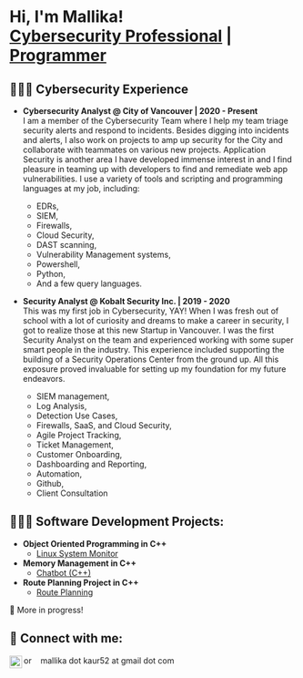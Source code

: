 <h1>Hi, I'm Mallika! <br/> <a href="https://www.linkedin.com/in/mallikaoberoi/">Cybersecurity Professional</a> | <a href="https://github.com/mallika05">Programmer</a> 

<h2>🕵🏻‍♀️ Cybersecurity Experience</h2>

- <b>Cybersecurity Analyst @ City of Vancouver | 2020 - Present</b></br>
I am a member of the Cybersecurity Team where I help my team triage security alerts and respond to incidents. Besides digging into incidents and alerts, I also work on projects to amp up security for the City and collaborate with teammates on various new projects. Application Security is another area I have developed immense interest in and I find pleasure in teaming up with developers to find and remediate web app vulnerabilities. I use a variety of tools and scripting and programming languages at my job, including: 
    - EDRs,
    - SIEM,
    - Firewalls,
    - Cloud Security,
    - DAST scanning,
    - Vulnerability Management systems,
    - Powershell,
    - Python,
    - And a few query languages.
    
- <b>Security Analyst @ Kobalt Security Inc. | 2019 - 2020 </b></br>
This was my first job in Cybersecurity, YAY! When I was fresh out of school with a lot of curiosity and dreams to make a career in security, I got to realize those at this new Startup in Vancouver. I was the first Security Analyst on the team and experienced working with some super smart people in the industry. This experience included supporting the building of a Security Operations Center from the ground up. All this exposure proved invaluable for setting up my foundation for my future endeavors.
	- SIEM management,
	- Log Analysis,
	- Detection Use Cases,
	- Firewalls, SaaS, and Cloud Security,
	- Agile Project Tracking,
	- Ticket Management,
	- Customer Onboarding,
	- Dashboarding and Reporting,
	- Automation,
	- Github,
	- Client Consultation
   
<h2>👩🏻‍💻 Software Development Projects:</h2>

- <b>Object Oriented Programming in C++</b>
  - [Linux System Monitor](https://github.com/Mallika05/CppND-System-Monitor)
- <b>Memory Management in C++</b>
  - [Chatbot (C++)](https://github.com/Mallika05/CppND-Memory-Management-Chatbot)
- <b>Route Planning Project in C++</b>
  - [Route Planning](https://github.com/Mallika05/CppND-Route-Planning-Project)
 
:construction: More in progress!

<h2> 🤳 Connect with me:</h2>

[<img align="left" alt="MallikaOberoi | LinkedIn" width="22px" src="https://img.icons8.com/color/48/000000/linkedin.png" />][linkedin]

[linkedin]:https://linkedin.com/in/mallikaoberoi 
or &nbsp;&nbsp; mallika dot kaur52 at gmail dot com


<!--
Here are some ideas to get you started:

- 🔭 I’m currently working on ...
- 🌱 I’m currently learning ...
- 👯 I’m looking to collaborate on ...
- 🤔 I’m looking for help with ...
- 💬 Ask me about ...
- 📫 How to reach me: ...
- 😄 Pronouns: ...
- ⚡ Fun fact: ...

(https://icons8.com/icon/13930/linkedin)
-->
